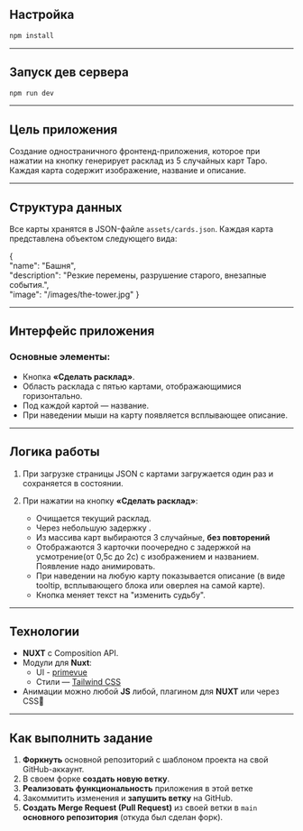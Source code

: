 ## Настройка

```bash
npm install
```


---

## Запуск дев сервера

```bash
npm run dev
```


---

## Цель приложения

Создание одностраничного фронтенд-приложения, которое при нажатии на кнопку генерирует расклад из 5 случайных карт Таро. Каждая карта содержит изображение, название и описание.


---

## Структура данных

Все карты хранятся в JSON-файле `assets/cards.json`. Каждая карта представлена объектом следующего вида:

{   
	"name": "Башня",   
	"description": "Резкие перемены, разрушение старого, внезапные события.",   
	"image": "/images/the-tower.jpg"
}


---

## Интерфейс приложения

### Основные элементы:
- Кнопка **«Сделать расклад»**.
- Область расклада с пятью картами, отображающимися горизонтально.
- Под каждой картой — название.
- При наведении мыши на карту появляется всплывающее описание.


---

## Логика работы

1. При загрузке страницы JSON с картами загружается один раз и сохраняется в состоянии.

2. При нажатии на кнопку **«Сделать расклад»**:
    - Очищается текущий расклад.
    - Через небольшую задержку .
    - Из массива карт выбираются 3 случайные, **без повторений**
    - Отображаются 3 карточки поочередно с задержкой на усмотрение(от 0,5с до 2с) с изображением и названием. Появление надо анимировать.
    - При наведении на любую карту показывается описание (в виде tooltip, всплывающего блока или оверлея на самой карте).
    - Кнопка меняет текст на "изменить судьбу".


---

## Технологии

- **NUXT** с Composition API.
- Модули для **Nuxt**:
	- UI - [primevue](https://nuxt.com/modules/primevue)
	- Стили — [Tailwind CSS](https://nuxt.com/modules/tailwindcss)
- Анимации можно любой **JS** либой, плагином для **NUXT** или через CSS🫣


---

## Как выполнить задание
1. **Форкнуть** основной репозиторий с шаблоном проекта на свой GitHub-аккаунт.
2. В своем форке **создать новую ветку**.
3. **Реализовать функциональность** приложения в этой ветке
4. Закоммитить изменения и **запушить ветку** на GitHub.
5. **Создать Merge Request (Pull Request)** из своей ветки в `main` **основного репозитория** (откуда был сделан форк).
